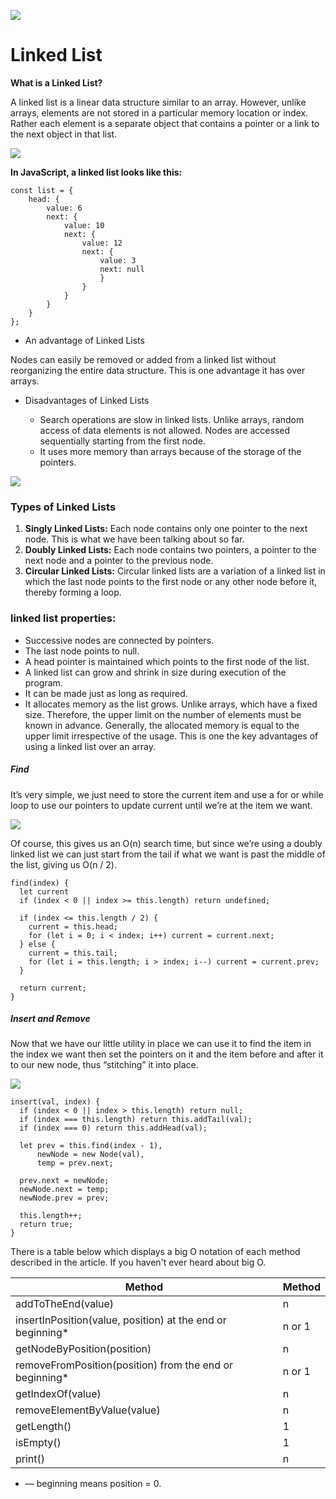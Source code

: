 ![](https://hackernoon.com/hn-images/1*GOKmkucFHN_gmTMUtyC2sQ.png)
# Linked List

**What is a Linked List?**

A linked list is a linear data structure similar to an array. However, unlike arrays, elements are not stored in a particular memory location or index. Rather each element is a separate object that contains a pointer or a link to the next object in that list.

![](https://res.cloudinary.com/practicaldev/image/fetch/s--YbkBeKgv--/c_imagga_scale,f_auto,fl_progressive,h_500,q_auto,w_1000/https://cl.ly/8a0b74c08365/Image%25202018-09-13%2520at%252011.17.28%2520AM.png)

**In JavaScript, a linked list looks like this:**

```
const list = {
    head: {
        value: 6
        next: {
            value: 10                                             
            next: {
                value: 12
                next: {
                    value: 3
                    next: null	
                    }
                }
            }
        }
    }
};
```

* An advantage of Linked Lists

Nodes can easily be removed or added from a linked list without reorganizing the entire data structure. This is one advantage it has over arrays.

* Disadvantages of Linked Lists

   - Search operations are slow in linked lists. Unlike arrays, random access of data elements is not allowed. Nodes are accessed sequentially starting from the first node.
   - It uses more memory than arrays because of the storage of the pointers.


![](https://miro.medium.com/max/2638/1*typvDGtljh_06e3Da7ciLw.png)
### Types of Linked Lists
1. **Singly Linked Lists:** Each node contains only one pointer to the next node. This is what we have been talking about so far.
2. **Doubly Linked Lists:** Each node contains two pointers, a pointer to the next node and a pointer to the previous node.
3. **Circular Linked Lists:** Circular linked lists are a variation of a linked list in which the last node points to the first node or any other node before it, thereby forming a loop.


### linked list properties:
* Successive nodes are connected by pointers.
* The last node points to null.
* A head pointer is maintained which points to the first node of the list.
* A linked list can grow and shrink in size during execution of the program.
* It can be made just as long as required.
* It allocates memory as the list grows. Unlike arrays, which have a fixed size. Therefore, the upper limit on the number of elements must be known in advance. Generally, the allocated memory is equal to the upper limit irrespective of the usage. This is one the key advantages of using a linked list over an array.



##### Find
It’s very simple, we just need to store the current item and use a for or while loop to use our pointers to update current until we’re at the item we want.

![](https://assets.digitalocean.com/articles/alligator/js/linked-lists-implementation/linked-list-find.gif)

Of course, this gives us an O(n) search time, but since we’re using a doubly linked list we can just start from the tail if what we want is past the middle of the list, giving us O(n / 2).

```
find(index) {
  let current
  if (index < 0 || index >= this.length) return undefined;

  if (index <= this.length / 2) {
    current = this.head;
    for (let i = 0; i < index; i++) current = current.next;
  } else {
    current = this.tail;
    for (let i = this.length; i > index; i--) current = current.prev;
  }

  return current;
}
```

##### Insert and Remove
Now that we have our little utility in place we can use it to find the item in the index we want then set the pointers on it and the item before and after it to our new node, thus “stitching” it into place.

![](https://assets.digitalocean.com/articles/alligator/js/linked-lists-implementation/linked-list-insert.gif)

```
insert(val, index) {
  if (index < 0 || index > this.length) return null;
  if (index === this.length) return this.addTail(val);
  if (index === 0) return this.addHead(val);

  let prev = this.find(index - 1),
      newNode = new Node(val),
      temp = prev.next;

  prev.next = newNode;
  newNode.next = temp;
  newNode.prev = prev;

  this.length++;
  return true;
}
```


There is a table below which displays a big O notation of each method described in the article. If you haven't ever heard about big O.

| Method                                                        |  Method |
|---------------------------------------------------------------|---------|
| addToTheEnd(value)                                            | n       |
| insertInPosition(value, position) at the end or beginning*  | n or 1  |
| getNodeByPosition(position)                                   | n       |
| removeFromPosition(position) from the end or beginning*     | n or 1  |
| getIndexOf(value)                                             | n       |
| removeElementByValue(value)                                   | n       |
| getLength()                                                   | 1       |
| isEmpty()                                                     | 1       |
| print()                                                       | n       |

* — beginning means position = 0.
